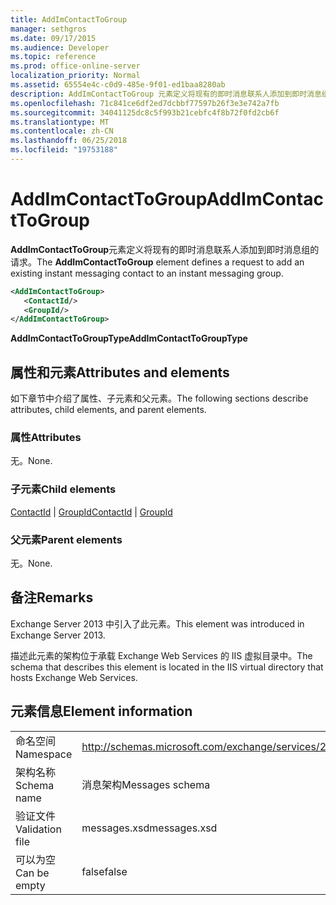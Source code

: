 ```yaml
---
title: AddImContactToGroup
manager: sethgros
ms.date: 09/17/2015
ms.audience: Developer
ms.topic: reference
ms.prod: office-online-server
localization_priority: Normal
ms.assetid: 65554e4c-c0d9-485e-9f01-ed1baa8280ab
description: AddImContactToGroup 元素定义将现有的即时消息联系人添加到即时消息组的请求。
ms.openlocfilehash: 71c841ce6df2ed7dcbbf77597b26f3e3e742a7fb
ms.sourcegitcommit: 34041125dc8c5f993b21cebfc4f8b72f0fd2cb6f
ms.translationtype: MT
ms.contentlocale: zh-CN
ms.lasthandoff: 06/25/2018
ms.locfileid: "19753188"
---
```

# <a name="addimcontacttogroup"></a><span data-ttu-id="025ac-103">AddImContactToGroup</span><span class="sxs-lookup"><span data-stu-id="025ac-103">AddImContactToGroup</span></span>

<span data-ttu-id="025ac-104">**AddImContactToGroup**元素定义将现有的即时消息联系人添加到即时消息组的请求。</span><span class="sxs-lookup"><span data-stu-id="025ac-104">The **AddImContactToGroup** element defines a request to add an existing instant messaging contact to an instant messaging group.</span></span> 
  
```XML
<AddImContactToGroup>
   <ContactId/>
   <GroupId/>
</AddImContactToGroup>
```

 <span data-ttu-id="025ac-105">**AddImContactToGroupType**</span><span class="sxs-lookup"><span data-stu-id="025ac-105">**AddImContactToGroupType**</span></span>
## <a name="attributes-and-elements"></a><span data-ttu-id="025ac-106">属性和元素</span><span class="sxs-lookup"><span data-stu-id="025ac-106">Attributes and elements</span></span>

<span data-ttu-id="025ac-107">如下章节中介绍了属性、子元素和父元素。</span><span class="sxs-lookup"><span data-stu-id="025ac-107">The following sections describe attributes, child elements, and parent elements.</span></span>
  
### <a name="attributes"></a><span data-ttu-id="025ac-108">属性</span><span class="sxs-lookup"><span data-stu-id="025ac-108">Attributes</span></span>

<span data-ttu-id="025ac-109">无。</span><span class="sxs-lookup"><span data-stu-id="025ac-109">None.</span></span>
  
### <a name="child-elements"></a><span data-ttu-id="025ac-110">子元素</span><span class="sxs-lookup"><span data-stu-id="025ac-110">Child elements</span></span>

<span data-ttu-id="025ac-111">[ContactId](contactid.md) | [GroupId](groupid.md)</span><span class="sxs-lookup"><span data-stu-id="025ac-111">[ContactId](contactid.md) | [GroupId](groupid.md)</span></span>
  
### <a name="parent-elements"></a><span data-ttu-id="025ac-112">父元素</span><span class="sxs-lookup"><span data-stu-id="025ac-112">Parent elements</span></span>

<span data-ttu-id="025ac-113">无。</span><span class="sxs-lookup"><span data-stu-id="025ac-113">None.</span></span>
  
## <a name="remarks"></a><span data-ttu-id="025ac-114">备注</span><span class="sxs-lookup"><span data-stu-id="025ac-114">Remarks</span></span>

<span data-ttu-id="025ac-115">Exchange Server 2013 中引入了此元素。</span><span class="sxs-lookup"><span data-stu-id="025ac-115">This element was introduced in Exchange Server 2013.</span></span>
  
<span data-ttu-id="025ac-116">描述此元素的架构位于承载 Exchange Web Services 的 IIS 虚拟目录中。</span><span class="sxs-lookup"><span data-stu-id="025ac-116">The schema that describes this element is located in the IIS virtual directory that hosts Exchange Web Services.</span></span>
  
## <a name="element-information"></a><span data-ttu-id="025ac-117">元素信息</span><span class="sxs-lookup"><span data-stu-id="025ac-117">Element information</span></span>

|||
|:-----|:-----|
|<span data-ttu-id="025ac-118">命名空间</span><span class="sxs-lookup"><span data-stu-id="025ac-118">Namespace</span></span>  <br/> |http://schemas.microsoft.com/exchange/services/2006/messages  <br/> |
|<span data-ttu-id="025ac-119">架构名称</span><span class="sxs-lookup"><span data-stu-id="025ac-119">Schema name</span></span>  <br/> |<span data-ttu-id="025ac-120">消息架构</span><span class="sxs-lookup"><span data-stu-id="025ac-120">Messages schema</span></span>  <br/> |
|<span data-ttu-id="025ac-121">验证文件</span><span class="sxs-lookup"><span data-stu-id="025ac-121">Validation file</span></span>  <br/> |<span data-ttu-id="025ac-122">messages.xsd</span><span class="sxs-lookup"><span data-stu-id="025ac-122">messages.xsd</span></span>  <br/> |
|<span data-ttu-id="025ac-123">可以为空</span><span class="sxs-lookup"><span data-stu-id="025ac-123">Can be empty</span></span>  <br/> |<span data-ttu-id="025ac-124">false</span><span class="sxs-lookup"><span data-stu-id="025ac-124">false</span></span>  <br/> |
   

